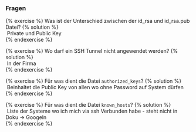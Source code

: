 ### Fragen

{% exercise %}
Was ist der Unterschied zwischen der id_rsa und id_rsa.pub Datei?
{% solution %}    
	 Private und Public Key 	
{% endexercise %}

{% exercise %}
Wo darf ein SSH Tunnel nicht angewendet werden?
{% solution %}    
	 In der Firma	
{% endexercise %}

{% exercise %}
Für was dient die Datei `authorized_keys`?
{% solution %}    
	 Beinhaltet die Public Key von allen wo ohne Password auf System dürfen
{% endexercise %}
	
{% exercise %}
Für was dient die Datei `known_hosts`?
{% solution %}    
	 Liste der Systeme wo ich mich via ssh Verbunden habe - steht nicht in Doku -> Googeln	
{% endexercise %}